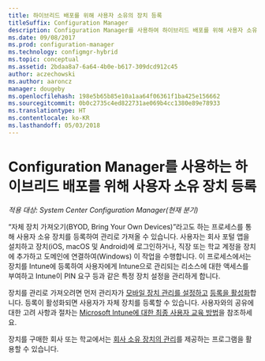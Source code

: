 ```yaml
---
title: 하이브리드 배포를 위해 사용자 소유의 장치 등록
titleSuffix: Configuration Manager
description: Configuration Manager를 사용하여 하이브리드 배포를 위해 사용자 소유 장치를 등록하는 다양한 방법을 알아봅니다.
ms.date: 09/08/2017
ms.prod: configuration-manager
ms.technology: configmgr-hybrid
ms.topic: conceptual
ms.assetid: 2bdaa8a7-6a64-4b0e-b617-309dcd912c45
author: aczechowski
ms.author: aaroncz
manager: dougeby
ms.openlocfilehash: 198e5b65b85e10a1aa64f06361f1ba425e156662
ms.sourcegitcommit: 0b0c2735c4ed822731ae069b4cc1380e89e78933
ms.translationtype: HT
ms.contentlocale: ko-KR
ms.lasthandoff: 05/03/2018
---
```

# <a name="enroll-user-owned-devices-for-hybrid-deployments-with-configuration-manager"></a>Configuration Manager를 사용하는 하이브리드 배포를 위해 사용자 소유 장치 등록

*적용 대상: System Center Configuration Manager(현재 분기)*

“자체 장치 가져오기(BYOD, Bring Your Own Devices)”라고도 하는 프로세스를 통해 사용자 소유 장치를 등록하여 관리로 가져올 수 있습니다.  사용자는 회사 포털 앱을 설치하고 장치(iOS, macOS 및 Android)에 로그인하거나, 직장 또는 학교 계정을 장치에 추가하고 도메인에 연결하여(Windows) 이 작업을 수행합니다. 이 프로세스에서는 장치를 Intune에 등록하여 사용자에게 Intune으로 관리되는 리소스에 대한 액세스를 부여하고 Intune이 PIN 요구 등과 같은 특정 장치 설정을 관리하게 합니다.

장치를 관리로 가져오려면 먼저 관리자가 [모바일 장치 관리를 설정하고](setup-hybrid-mdm.md) [등록을 활성화](enable-platform-enrollment.md)합니다. 등록이 활성화되면 사용자가 자체 장치를 등록할 수 있습니다. 사용자와의 공유에 대한 고려 사항과 절차는 [Microsoft Intune에 대한 최종 사용자 교육 방법](https://docs.microsoft.com/intune/end-user-educate)을 참조하세요.

장치를 구매한 회사 또는 학교에서는 [회사 소유 장치의 관리](enroll-company-owned-devices.md)를 제공하는 프로그램을 활용할 수 있습니다.
